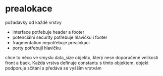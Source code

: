 
# prealokace
požadavky od každé vrstvy

- interface potřebuje header a footer
- potenciální security potřebuje hlavičku i footer
- fragmentation nepotřebuje prealokaci
- porty potřebují hlavičku 

chce to něco ve smyslu data_size objektu, který nese doporučené velikosti front a back. Každá vrstva definuje constantu s tímto objektem, objekt podporuje sčítání a předává se vyšším vrstvám
